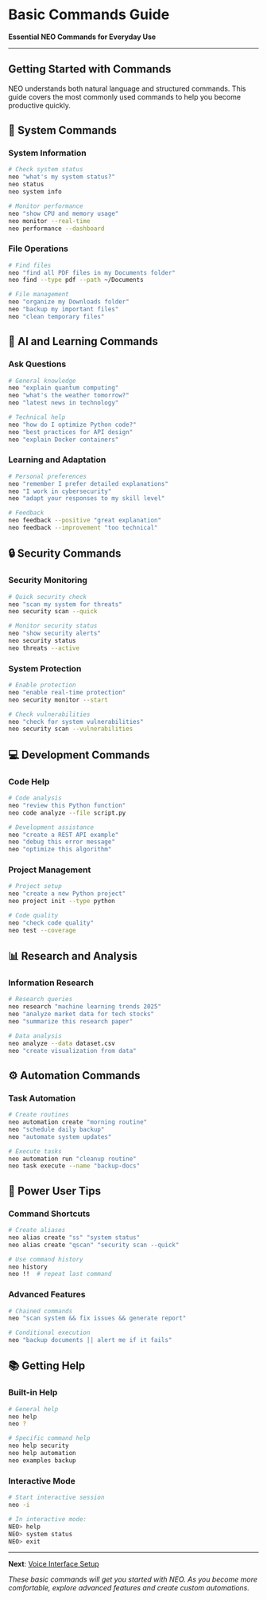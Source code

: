 # Basic Commands Guide
**Essential NEO Commands for Everyday Use**

---

## Getting Started with Commands

NEO understands both natural language and structured commands. This guide covers the most commonly used commands to help you become productive quickly.

## 🔧 System Commands

### System Information
```bash
# Check system status
neo "what's my system status?"
neo status
neo system info

# Monitor performance
neo "show CPU and memory usage"
neo monitor --real-time
neo performance --dashboard
```

### File Operations
```bash
# Find files
neo "find all PDF files in my Documents folder"
neo find --type pdf --path ~/Documents

# File management
neo "organize my Downloads folder"
neo "backup my important files"
neo "clean temporary files"
```

## 🧠 AI and Learning Commands

### Ask Questions
```bash
# General knowledge
neo "explain quantum computing"
neo "what's the weather tomorrow?"
neo "latest news in technology"

# Technical help
neo "how do I optimize Python code?"
neo "best practices for API design"
neo "explain Docker containers"
```

### Learning and Adaptation
```bash
# Personal preferences
neo "remember I prefer detailed explanations"
neo "I work in cybersecurity"
neo "adapt your responses to my skill level"

# Feedback
neo feedback --positive "great explanation"
neo feedback --improvement "too technical"
```

## 🔒 Security Commands

### Security Monitoring
```bash
# Quick security check
neo "scan my system for threats"
neo security scan --quick

# Monitor security status
neo "show security alerts"
neo security status
neo threats --active
```

### System Protection
```bash
# Enable protection
neo "enable real-time protection"
neo security monitor --start

# Check vulnerabilities
neo "check for system vulnerabilities"
neo security scan --vulnerabilities
```

## 💻 Development Commands

### Code Help
```bash
# Code analysis
neo "review this Python function"
neo code analyze --file script.py

# Development assistance
neo "create a REST API example"
neo "debug this error message"
neo "optimize this algorithm"
```

### Project Management
```bash
# Project setup
neo "create a new Python project"
neo project init --type python

# Code quality
neo "check code quality"
neo test --coverage
```

## 📊 Research and Analysis

### Information Research
```bash
# Research queries
neo research "machine learning trends 2025"
neo "analyze market data for tech stocks"
neo "summarize this research paper"

# Data analysis
neo analyze --data dataset.csv
neo "create visualization from data"
```

## ⚙️ Automation Commands

### Task Automation
```bash
# Create routines
neo automation create "morning routine"
neo "schedule daily backup"
neo "automate system updates"

# Execute tasks
neo automation run "cleanup routine"
neo task execute --name "backup-docs"
```

## 🎯 Power User Tips

### Command Shortcuts
```bash
# Create aliases
neo alias create "ss" "system status"
neo alias create "qscan" "security scan --quick"

# Use command history
neo history
neo !!  # repeat last command
```

### Advanced Features
```bash
# Chained commands
neo "scan system && fix issues && generate report"

# Conditional execution
neo "backup documents || alert me if it fails"
```

## 📚 Getting Help

### Built-in Help
```bash
# General help
neo help
neo ?

# Specific command help
neo help security
neo help automation
neo examples backup
```

### Interactive Mode
```bash
# Start interactive session
neo -i

# In interactive mode:
NEO> help
NEO> system status
NEO> exit
```

---

**Next**: [Voice Interface Setup](voice-setup.md)

*These basic commands will get you started with NEO. As you become more comfortable, explore advanced features and create custom automations.*
